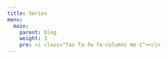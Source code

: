 ```yaml
---
title: Series
menu:
  main:
    parent: blog
    weight: 3
    pre: <i class="fas fa-fw fa-columns me-1"></i>
---
```

